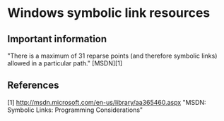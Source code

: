 Windows symbolic link resources
===============================


Important information
---------------------

"There is a maximum of 31 reparse points (and therefore symbolic links)
allowed in a particular path."  [MSDN][1]


References
----------

  [1]  http://msdn.microsoft.com/en-us/library/aa365460.aspx "MSDN:  Symbolic Links:  Programming Considerations"
